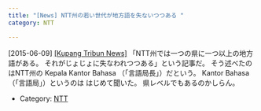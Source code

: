 ```yaml
---
title: "[News] NTT州の若い世代が地方語を失ないつつある "
category: NTT

---
```


[2015-06-09] [[Kupang Tribun News]](http://kupang.tribunnews.com/2015/06/09/generasi-muda-di-ntt-mulai-lupa-bahasa-daerah)  「NTT州では一つの県に一つ以上の地方語がある。
それがじょじょに失なわれつつある」という記事だ。
そう述べたのはNTT州の
Kepala Kantor Bahasa （「言語局長」）だという。
Kantor Bahasa （「言語局」）というのは
はじめて聞いた。
県レベルでもあるのかしらん。

- Category: [NTT](/categories.html#NTT)

